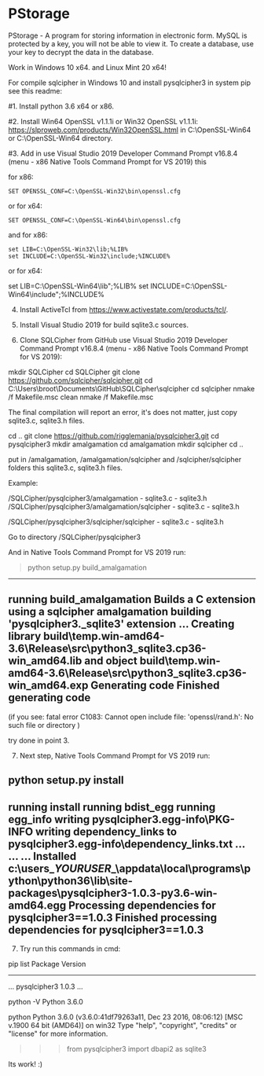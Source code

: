 # PStorage
PStorage - A program for storing information in electronic form. 
MySQL is protected by a key, you will not be able to view it. 
To create a database, use your key to decrypt the data in the database.

Work in Windows 10 x64. and Linux Mint 20 x64!
 
For compile sqlcipher in Windows 10 and install pysqlcipher3 in system pip see this readme:

#1. Install python 3.6 x64 or x86.

#2. Install Win64 OpenSSL v1.1.1i or Win32 OpenSSL v1.1.1i: https://slproweb.com/products/Win32OpenSSL.html
in C:\OpenSSL-Win64 or C:\OpenSSL-Win64 directory.

#3. Add in use Visual Studio 2019 Developer Command Prompt v16.8.4 (menu - x86 Native Tools Command Prompt for VS 2019) this

for x86:
```
SET OPENSSL_CONF=C:\OpenSSL-Win32\bin\openssl.cfg
```
or for x64:
```
SET OPENSSL_CONF=C:\OpenSSL-Win64\bin\openssl.cfg
```
and for x86: 
```
set LIB=C:\OpenSSL-Win32\lib;%LIB%
set INCLUDE=C:\OpenSSL-Win32\include;%INCLUDE%
```
or for x64:

set LIB=C:\OpenSSL-Win64\lib";%LIB%
set INCLUDE=C:\OpenSSL-Win64\include";%INCLUDE%

4. Install ActiveTcl from https://www.activestate.com/products/tcl/.

5. Install Visual Studio 2019 for build sqlite3.c sources.

6. Clone SQLCipher from GitHub use Visual Studio 2019 Developer Command Prompt v16.8.4 (menu - x86 Native Tools Command Prompt for VS 2019):

mkdir SQLCipher
cd SQLCipher
git clone https://github.com/sqlcipher/sqlcipher.git
cd C:\Users\broot\Documents\GitHub\SQLCipher\sqlcipher
cd sqlcipher
nmake /f Makefile.msc clean
nmake /f Makefile.msc

The final compilation will report an error, it's does not matter, just copy sqlite3.c, sqlite3.h files.

cd ..
git clone https://github.com/rigglemania/pysqlcipher3.git
cd pysqlcipher3
mkdir amalgamation
cd amalgamation
mkdir sqlcipher
cd ..

put in /amalgamation, /amalgamation/sqlcipher and /sqlcipher/sqlcipher folders this sqlite3.c, sqlite3.h files.

Example:

/SQLCipher/pysqlcipher3/amalgamation
	- sqlite3.c
	- sqlite3.h
/SQLCipher/pysqlcipher3/amalgamation/sqlcipher
	- sqlite3.c
	- sqlite3.h
	
/SQLCipher/pysqlcipher3/sqlcipher/sqlcipher
	- sqlite3.c
	- sqlite3.h

Go to directory /SQLCipher/pysqlcipher3

And in Native Tools Command Prompt for VS 2019 run:

>python setup.py build_amalgamation
-----------------------------------------------
running build_amalgamation
Builds a C extension using a sqlcipher amalgamation
building 'pysqlcipher3._sqlite3' extension
...
Creating library build\temp.win-amd64-3.6\Release\src\python3\_sqlite3.cp36-win_amd64.lib and object build\temp.win-amd64-3.6\Release\src\python3\_sqlite3.cp36-win_amd64.exp
Generating code
Finished generating code
-----------------------------------------------

(if you see: 
fatal error C1083: Cannot open include file: 'openssl/rand.h': No such file or directory
)

try done in point 3.

7. Next step, Native Tools Command Prompt for VS 2019 run:

python setup.py install
-----------------------------------------------
running install
running bdist_egg
running egg_info
writing pysqlcipher3.egg-info\PKG-INFO
writing dependency_links to pysqlcipher3.egg-info\dependency_links.txt
...
...
...
Installed c:\users\__YOURUSER__\appdata\local\programs\python\python36\lib\site-packages\pysqlcipher3-1.0.3-py3.6-win-amd64.egg
Processing dependencies for pysqlcipher3==1.0.3
Finished processing dependencies for pysqlcipher3==1.0.3
-----------------------------------------------

7. Try run this commands in cmd:

pip list
Package                   Version
------------------------- ------------
...
pysqlcipher3              1.0.3
...

python -V
Python 3.6.0

python
Python 3.6.0 (v3.6.0:41df79263a11, Dec 23 2016, 08:06:12) [MSC v.1900 64 bit (AMD64)] on win32
Type "help", "copyright", "credits" or "license" for more information.
>>> from pysqlcipher3 import dbapi2 as sqlite3
>>>

Its work! :)
